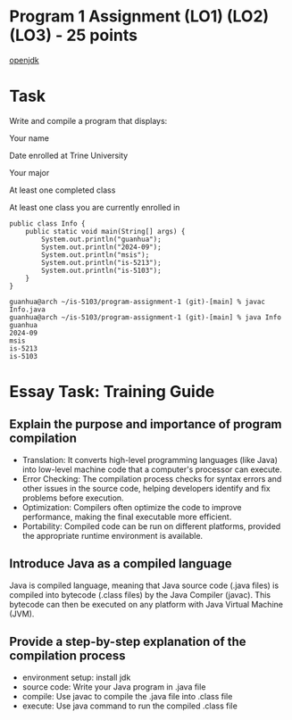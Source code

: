 # Program 1 Assignment (LO1) (LO2) (LO3) - 25 points

[openjdk](https://openjdk.org/)

# Task

Write and compile a program that displays:

Your name

Date enrolled at Trine University

Your major

At least one completed class

At least one class you are currently enrolled in

```
public class Info {
    public static void main(String[] args) {
        System.out.println("guanhua");
        System.out.println("2024-09");
        System.out.println("msis");
        System.out.println("is-5213");
        System.out.println("is-5103");
    }
}
```

```
guanhua@arch ~/is-5103/program-assignment-1 (git)-[main] % javac Info.java
guanhua@arch ~/is-5103/program-assignment-1 (git)-[main] % java Info
guanhua
2024-09
msis
is-5213
is-5103
```

# Essay Task: Training Guide

## Explain the purpose and importance of program compilation
- Translation: It converts high-level programming languages (like Java) into low-level machine code that a computer's processor can execute.
- Error Checking: The compilation process checks for syntax errors and other issues in the source code, helping developers identify and fix problems before execution.
- Optimization: Compilers often optimize the code to improve performance, making the final executable more efficient.
- Portability: Compiled code can be run on different platforms, provided the appropriate runtime environment is available.

## Introduce Java as a compiled language
Java is compiled language, meaning that Java source code (.java files) is compiled into bytecode (.class files) by the Java Compiler (javac). This bytecode can then be executed on any platform with Java Virtual Machine (JVM).

## Provide a step-by-step explanation of the compilation process
- environment setup: install jdk
- source code: Write your Java program in .java file
- compile: Use javac to compile the .java file into .class file
- execute: Use java command to run the compiled .class file
